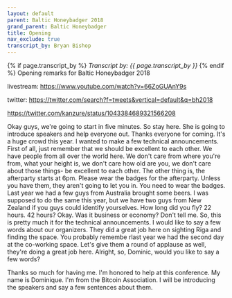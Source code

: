 ```yaml
---
layout: default
parent: Baltic Honeybadger 2018
grand_parent: Baltic Honeybadger
title: Opening
nav_exclude: true
transcript_by: Bryan Bishop
---
```


{% if page.transcript_by %} <i>Transcript by:
{{ page.transcript_by }}</i> {% endif %} Opening remarks for Baltic
Honeybadger 2018

livestream: <https://www.youtube.com/watch?v=66ZoGUAnY9s>

twitter: <https://twitter.com/search?f=tweets&vertical=default&q=bh2018>

<https://twitter.com/kanzure/status/1043384689321566208>

Okay guys, we're going to start in five minutes. So stay here. She is
going to introduce speakers and help everyone out. Thanks everyone for
coming. It's a huge crowd this year. I wanted to make a few technical
announcements. First of all, just remember that we should be excellent
to each other. We have people from all over the world here. We don't
care from where you're from, what your height is, we don't care how old
are you, we don't care about those things- be excellent to each other.
The other thing is, the afterparty starts at 6pm. Please wear the badges
for the afterparty. Unless you have them, they aren't going to let you
in. You need to wear the badges. Last year we had a few guys from
Australia brought some beers. I was supposed to do the same this year,
but we have two guys from New Zealand if you guys could identify
yourselves. How long did you fly? 22 hours. 42 hours? Okay. Was it
business or economy? Don't tell me. So, this is pretty much it for the
technical announcements. I would like to say a few words about our
organizers. They did a great job here on sighting Riga and finding the
space. You probably remembe rlast year we had the second day at the
co-working space. Let's give them a round of applause as well, they're
doing a great job here. Alright, so, Dominic, would you like to say a
few words?

Thanks so much for having me. I'm honored to help at this conference. My
name is Dominique. I'm from the Bitcoin Association. I will be
introducing the speakers and say a few sentences about them.
